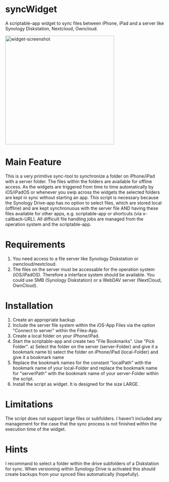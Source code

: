 # syncWidget
A scriptable-app widget to sync files between iPhone, iPad and a server like Synology Diskstation, Nextcloud, Owncloud.

<img width="345" alt="widget-screenshot" src="https://user-images.githubusercontent.com/26939017/115142423-f80f4200-a041-11eb-9821-d8e74a76374f.png">

Main Feature
============
This is a very primitive sync-tool to synchronize a folder on iPhone/iPad with a server folder. The files within the folders are available for offline access. As the widgets are triggered from time to time automatically by iOS/iPadOS or whenever you swip across the widgets the selected folders are kept in sync without starting an app. This script is necessary because the Synology Drive-app has no option to select files, which are stored local (offline) and are kept synchronuous with the server file AND having these files available for other apps, e.g. scriptable-app or shortcuts (via x-callback-URL). All difficult file handling jobs are managed from the operation system and the scriptable-app.

Requirements
============
1. You need access to a file server like Synology Diskstation or owncloud/nextcloud.
2. The files on the server must be accessable for the operation system (iOS/iPadOS). Therefore a interface system should be available. You could use SMB (Synology Diskstation) or a WebDAV server (NextCloud, OwnCloud).

Installation
============
1. Create an appropriate backup
2. Include the server file system within the iOS-App Files via the option "Connect to server" within the Files-App.
3. Create a local folder on your iPhone/iPad.
4. Start the scriptable-app and create two "File Bookmarks". Use "Pick Folder".
  a) Select the folder on the server (server-Folder) and give it a bookmark name
  b) select the folder on iPhone/iPad (local-Folder) and give it a bookmark name
4. Replace the bookmark names for the constant "localPath" with the bookmark name of your local-Folder and replace the bookmark name for "serverPath" with the bookmark name of your server-Folder within the script.
5. Install the script as widget. It is designed for the size LARGE.

Limitations
===========
The script does not support large files or subfolders. I haven't included any management for the case that the sync process is not finished within the execution time of the widget.


Hints
=====
I recommand to select a folder within the drive subfolders of a Diskstation for sync. When versioning within Synology Drive is activated this should create backups from your synced files automatically (hopefully).
